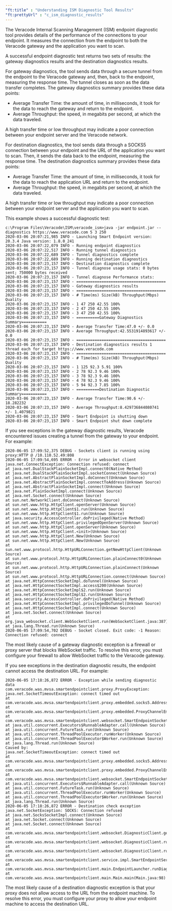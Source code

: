 ```yaml
---
"ft:title" : "Understanding ISM Diagnostic Tool Results"
"ft:prettyUrl" : "c_ism_diagnostic_results"
---
```


The Veracode Internal Scanning Management (ISM) endpoint diagnostic tool provides details of the performance of the connections to your endpoint. It measures the connection from the endpoint to both the Veracode gateway and the application you want to scan.

A successful endpoint diagnostic test returns two sets of results: the gateway diagnostics results and the destination diagnostics results.

For gateway diagnostics, the tool sends data through a secure tunnel from the endpoint to the Veracode gateway and, then, back to the endpoint, measuring the response time. The tunnel closes as soon as the data transfer completes. The gateway diagnostics summary provides these data points:

-   Average Transfer Time: the amount of time, in milliseconds, it took for the data to reach the gateway and return to the endpoint.
-   Average Throughput: the speed, in megabits per second, at which the data traveled.

A high transfer time or low throughput may indicate a poor connection between your endpoint server and the Veracode network.

For destination diagnostics, the tool sends data through a SOCKS5 connection between your endpoint and the URL of the application you want to scan. Then, it sends the data back to the endpoint, measuring the response time. The destination diagnostics summary provides these data points:

-   Average Transfer Time: the amount of time, in milliseconds, it took for the data to reach the application URL and return to the endpoint.
-   Average Throughput: the speed, in megabits per second, at which the data traveled.

A high transfer time or low throughput may indicate a poor connection between your endpoint server and the application you want to scan.

This example shows a successful diagnostic test:

```
c:\Program Files\Veracode\ISM\veracode_ism>java -jar endpoint.jar --diagnostics https://www.veracode.com 5 3 250
2020-03-06 20:07:21,985 INFO - Launching Smart Endpoint version: 20.3.4 Java version: 1.8.0_241
2020-03-06 20:07:22,079 INFO - Running endpoint diagnostics
2020-03-06 20:07:22,517 INFO - Running tunnel diagnostics
2020-03-06 20:07:22,689 INFO - Tunnel diagnostics complete
2020-03-06 20:07:22,689 INFO - Running destination diagnostics
2020-03-06 20:07:23,157 INFO - Destination diagnostics complete
2020-03-06 20:07:23,157 INFO - Tunnel diagnose usage stats: 0 bytes sent; 750000 bytes received
2020-03-06 20:07:23,157 INFO - Tunnel diagnose Performance stats:
2020-03-06 20:07:23,157 INFO - =======================================
2020-03-06 20:07:23,157 INFO - Gateway diagnostics results
2020-03-06 20:07:23,157 INFO - =======================================
2020-03-06 20:07:23,157 INFO - # Time(ms) Size(kB) Throughput(Mbps) Quality
2020-03-06 20:07:23,157 INFO - 1 47 250 42.55 100%
2020-03-06 20:07:23,157 INFO - 2 47 250 42.55 100%
2020-03-06 20:07:23,157 INFO - 3 47 250 42.55 100%
2020-03-06 20:07:23,157 INFO - ==========Gateway Diagnostics Summary===========
2020-03-06 20:07:23,157 INFO - Average Transfer Time:47.0 +/- 0.0
2020-03-06 20:07:23,157 INFO - Average Throughput:42.5531914893617 +/- 0.0
2020-03-06 20:07:23,157 INFO - =======================================
2020-03-06 20:07:23,157 INFO - Destination diagnostics results 1 thread each for target https://www.veracode.com
2020-03-06 20:07:23,157 INFO - =======================================
2020-03-06 20:07:23,157 INFO - # Time(ms) Size(kB) Throughput(Mbps) Quality
2020-03-06 20:07:23,157 INFO - 1 125 92.3 5.91 100%
2020-03-06 20:07:23,157 INFO - 2 78 92.3 9.46 100%
2020-03-06 20:07:23,157 INFO - 3 78 92.3 9.46 100%
2020-03-06 20:07:23,157 INFO - 4 78 92.3 9.46 100%
2020-03-06 20:07:23,157 INFO - 5 94 92.3 7.85 100%
2020-03-06 20:07:23,157 INFO - ==========Destination Diagnostic Summary===========
2020-03-06 20:07:23,157 INFO - Average Transfer Time:90.6 +/- 18.282232
2020-03-06 20:07:23,157 INFO - Average Throughput:8.429736844080741 +/- 1.4079821
2020-03-06 20:07:23,157 INFO - Smart Endpoint is shutting down
2020-03-06 20:07:23,157 INFO - Smart Endpoint shut down complete
```

If you see exceptions in the gateway diagnostic results, Veracode encountered issues creating a tunnel from the gateway to your endpoint. For example:

```
2020-06-05 17:09:52,375 DEBUG - Sockets client is running using proxy:HTTP @ /10.110.52.49:808
2020-06-05 17:09:54,695 ERROR - Error in websocket client
java.net.ConnectException: Connection refused: connect
at java.net.DualStackPlainSocketImpl.connect0(Native Method)
at java.net.DualStackPlainSocketImpl.socketConnect(Unknown Source)
at java.net.AbstractPlainSocketImpl.doConnect(Unknown Source)
at java.net.AbstractPlainSocketImpl.connectToAddress(Unknown Source)
at java.net.AbstractPlainSocketImpl.connect(Unknown Source)
at java.net.PlainSocketImpl.connect(Unknown Source)
at java.net.Socket.connect(Unknown Source)
at sun.net.NetworkClient.doConnect(Unknown Source)
at sun.net.www.http.HttpClient.openServer(Unknown Source)
at sun.net.www.http.HttpClient$1.run(Unknown Source)
at sun.net.www.http.HttpClient$1.run(Unknown Source)
at java.security.AccessController.doPrivileged(Native Method)
at sun.net.www.http.HttpClient.privilegedOpenServer(Unknown Source)
at sun.net.www.http.HttpClient.openServer(Unknown Source)
at sun.net.www.http.HttpClient.<init>(Unknown Source)
at sun.net.www.http.HttpClient.New(Unknown Source)
at sun.net.www.http.HttpClient.New(Unknown Source)
at sun.net.www.protocol.http.HttpURLConnection.getNewHttpClient(Unknown Source)
at sun.net.www.protocol.http.HttpURLConnection.plainConnect0(Unknown Source)
at sun.net.www.protocol.http.HttpURLConnection.plainConnect(Unknown Source)
at sun.net.www.protocol.http.HttpURLConnection.connect(Unknown Source)
at java.net.HttpConnectSocketImpl.doTunnel(Unknown Source)
at java.net.HttpConnectSocketImpl.access$200(Unknown Source)
at java.net.HttpConnectSocketImpl$2.run(Unknown Source)
at java.net.HttpConnectSocketImpl$2.run(Unknown Source)
at java.security.AccessController.doPrivileged(Native Method)
at java.net.HttpConnectSocketImpl.privilegedDoTunnel(Unknown Source)
at java.net.HttpConnectSocketImpl.connect(Unknown Source)
at java.net.Socket.connect(Unknown Source)
at org.java_websocket.client.WebSocketClient.run(WebSocketClient.java:387)
at java.lang.Thread.run(Unknown Source)
2020-06-05 17:09:54,702 DEBUG - Socket closed. Exit code: -1 Reason: Connection refused: connect
```

The most likely cause of a gateway diagnostic exception is a firewall or proxy server that blocks WebSocket traffic. To resolve this error, you must configure your firewall to allow WebSocket traffic to the Veracode gateway.

If you see exceptions in the destination diagnostic results, the endpoint cannot access the destination URL. For example:

```
2020-06-05 17:18:26,872 ERROR - Exception while sending diagnostic data
com.veracode.was.mvsa.smartendpointclient.proxy.ProxyException: java.net.SocketTimeoutException: connect timed out
at com.veracode.was.mvsa.smartendpointclient.proxy.embedded.socks5.AddressHandler.connect(AddressHandler.java:90)
at com.veracode.was.mvsa.smartendpointclient.proxy.embedded.ProxyChannelEmbedded.send(ProxyChannelEmbedded.java:99)
at com.veracode.was.mvsa.smartendpointclient.websocket.SmartEndpointSocketClient.lambda$openDiagnosticSocket$3(SmartEndpointSocketClient.java:296)
at java.util.concurrent.Executors$RunnableAdapter.call(Unknown Source)
at java.util.concurrent.FutureTask.run(Unknown Source)
at java.util.concurrent.ThreadPoolExecutor.runWorker(Unknown Source)
at java.util.concurrent.ThreadPoolExecutor$Worker.run(Unknown Source)
at java.lang.Thread.run(Unknown Source)
Caused by:
java.net.SocketTimeoutException: connect timed out
at com.veracode.was.mvsa.smartendpointclient.proxy.embedded.socks5.AddressHandler.connect(AddressHandler.java:90)
at com.veracode.was.mvsa.smartendpointclient.proxy.embedded.ProxyChannelEmbedded.send(ProxyChannelEmbedded.java:99)
at com.veracode.was.mvsa.smartendpointclient.websocket.SmartEndpointSocketClient.lambda$openDiagnosticSocket$3(SmartEndpointSocketClient.java:296)
at java.util.concurrent.Executors$RunnableAdapter.call(Unknown Source)
at java.util.concurrent.FutureTask.run(Unknown Source)
at java.util.concurrent.ThreadPoolExecutor.runWorker(Unknown Source)
at java.util.concurrent.ThreadPoolExecutor$Worker.run(Unknown Source)
at java.lang.Thread.run(Unknown Source)
2020-06-05 17:18:26,872 ERROR - Destination check exception
java.net.SocketException: SOCKS: Connection refused
at java.net.SocksSocketImpl.connect(Unknown Source)
at java.net.Socket.connect(Unknown Source)
at java.net.Socket.connect(Unknown Source)
at com.veracode.was.mvsa.smartendpointclient.websocket.DiagnosticClient.getDestination(DiagnosticClient.java:275)
at com.veracode.was.mvsa.smartendpointclient.websocket.DiagnosticClient.runDestinationCheck(DiagnosticClient.java:140)
at com.veracode.was.mvsa.smartendpointclient.websocket.DiagnosticClient.runDiagnostics(DiagnosticClient.java:59)
at com.veracode.was.mvsa.smartendpointclient.service.impl.SmartEndpointServiceImpl.runDiagnostics(SmartEndpointServiceImpl.java:376)
at com.veracode.was.mvsa.smartendpointclient.main.EndpointLauncher.runDiagnostics(EndpointLauncher.java:80)
at com.veracode.was.mvsa.smartendpointclient.main.Main.main(Main.java:98)
```

The most likely cause of a destination diagnostic exception is that your proxy does not allow access to the URL from the endpoint machine. To resolve this error, you must configure your proxy to allow your endpoint machine to access the destination URL.

